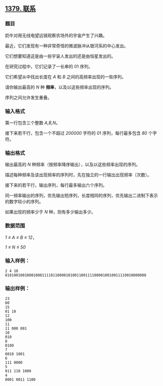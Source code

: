 ## [1379. 联系](https://www.acwing.com/problem/content/1381/)

### 题目

奶牛对用无线电望远镜观察农场外的宇宙产生了兴趣。

最近，它们发现有一种非常奇怪的微波脉冲从银河系的中心发出。

它们想要知道这是由一些宇宙人发出的还是由恒星发出的。

在研究过程中，它们记录了一长串的 01 序列。

它们希望从中找出长度在 *A* 和 *B* 之间的高频率出现的一些序列。

请你输出最高的 *N* 种 **频率**，以及以这些频率出现的序列。

序列之间允许发生重叠。

### 输入格式

第一行包含三个整数 *A,B,N*。

接下来若干行，包含一个不超过 *200000* 字符的 01 序列，每行最多包含 *80* 个字符。

### 输出格式

输出最高的 *N* 种频率（按频率降序输出），以及以这些频率出现的序列。

描述每种频率及该出现频率的序列时，先在独立的一行输出出现频率（次数）。

接下来的若干行，输出序列，每行最多输出六个序列。

同一频率输出的序列，优先输出短序列，长度相同的序列，优先输出二进制下表示的数字较小的序列。

如果出现的频率少于 *N* 种，则有多少输出多少。

### 数据范围

*1 ≤ A ≤ B ≤ 12*，

*1 ≤ N ≤ 50*

### 输入样例：

```
2 4 10
01010010010001000111101100001010011001111000010010011110010000000
```

### 输出样例：

```
23
00
15
01 10
12
100
11
11 000 001
10
010
8
0100
7
0010 1001
6
111 0000
5
011 110 1000
4
0001 0011 1100
```
